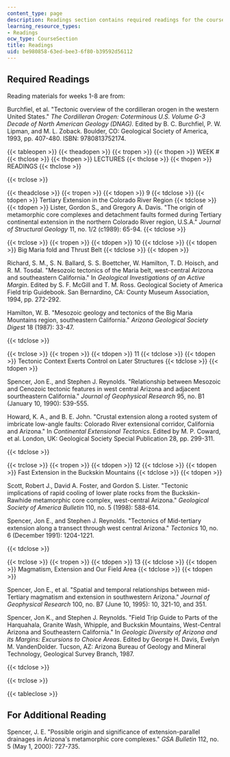 ```yaml
---
content_type: page
description: Readings section contains required readings for the course.
learning_resource_types:
- Readings
ocw_type: CourseSection
title: Readings
uid: be980858-63ed-bee3-6f80-b39592d56112
---
```


Required Readings
-----------------

Reading materials for weeks 1-8 are from:

Burchfiel, et al. "Tectonic overview of the cordilleran orogen in the western United States." _The Cordilleran Orogen: Coterminous U.S. Volume G-3 Decade of North American Geology (DNAG)._ Edited by B. C. Burchfiel, P. W. Lipman, and M. L. Zoback. Boulder, CO: Geological Society of America, 1993, pp. 407-480. ISBN: 9780813752174.

{{< tableopen >}}
{{< theadopen >}}
{{< tropen >}}
{{< thopen >}}
WEEK #
{{< thclose >}}
{{< thopen >}}
LECTURES
{{< thclose >}}
{{< thopen >}}
READINGS
{{< thclose >}}

{{< trclose >}}

{{< theadclose >}}
{{< tropen >}}
{{< tdopen >}}
9
{{< tdclose >}}
{{< tdopen >}}
Tertiary Extension in the Colorado River Region
{{< tdclose >}}
{{< tdopen >}}
Lister, Gordon S., and Gregory A. Davis. "The origin of metamorphic core complexes and detachment faults formed during Tertiary continental extension in the northern Colorado River region, U.S.A." _Journal of Structural Geology_ 11, no. 1/2 (c1989): 65-94.
{{< tdclose >}}

{{< trclose >}}
{{< tropen >}}
{{< tdopen >}}
10
{{< tdclose >}}
{{< tdopen >}}
Big Maria fold and Thrust Belt
{{< tdclose >}}
{{< tdopen >}}


Richard, S. M., S. N. Ballard, S. S. Boettcher, W. Hamilton, T. D. Hoisch, and R. M. Tosdal. "Mesozoic tectonics of the Maria belt, west-central Arizona and southeastern California." In _Geological Investigations of an Active Margin_. Edited by S. F. McGill and T. M. Ross. Geological Society of America Field trip Guidebook. San Bernardino, CA: County Museum Association, 1994, pp. 272-292.

Hamilton, W. B. "Mesozoic geology and tectonics of the Big Maria Mountains region, southeastern California." _Arizona Geological Society Digest_ 18 (1987): 33-47.


{{< tdclose >}}

{{< trclose >}}
{{< tropen >}}
{{< tdopen >}}
11
{{< tdclose >}}
{{< tdopen >}}
Tectonic Context Exerts Control on Later Structures
{{< tdclose >}}
{{< tdopen >}}


Spencer, Jon E., and Stephen J. Reynolds. "Relationship between Mesozoic and Cenozoic tectonic features in west central Arizona and adjacent sourtheastern California." _Journal of Geophysical Research_ 95, no. B1 (January 10, 1990): 539-555.

Howard, K. A., and B. E. John. "Crustal extension along a rooted system of imbricate low-angle faults: Colorado River extensional corridor, California and Arizona." In _Continental Extensional Tectonics_. Edited by M. P. Coward, et al. London, UK: Geological Society Special Publication 28, pp. 299-311.


{{< tdclose >}}

{{< trclose >}}
{{< tropen >}}
{{< tdopen >}}
12
{{< tdclose >}}
{{< tdopen >}}
Fast Extension in the Buckskin Mountains
{{< tdclose >}}
{{< tdopen >}}


Scott, Robert J., David A. Foster, and Gordon S. Lister. "Tectonic implications of rapid cooling of lower plate rocks from the Buckskin-Rawhide metamorphic core complex, west-central Arizona." _Geological Society of America Bulletin_ 110, no. 5 (1998): 588-614.

Spencer, Jon E., and Stephen J. Reynolds. "Tectonics of Mid-tertiary extension along a transect through west central Arizona." _Tectonics_ 10, no. 6 (December 1991): 1204-1221.


{{< tdclose >}}

{{< trclose >}}
{{< tropen >}}
{{< tdopen >}}
13
{{< tdclose >}}
{{< tdopen >}}
Magmatism, Extension and Our Field Area
{{< tdclose >}}
{{< tdopen >}}


Spencer, Jon E., et al. "Spatial and temporal relationships between mid-Tertiary magmatism and extension in southwestern Arizona." _Journal of Geophysical Research_ 100, no. B7 (June 10, 1995): 10, 321-10, and 351.

Spencer, Jon K., and Stephen J. Reynolds. "Field Trip Guide to Parts of the Harquahala, Granite Wash, Whipple, and Buckskin Mountains, West-Central Arizona and Southeastern California." In _Geologic Diversity of Arizona and its Margins: Excursions to Choice Areas_. Edited by George H. Davis, Evelyn M. VandenDolder. Tucson, AZ: Arizona Bureau of Geology and Mineral Technology, Geological Survey Branch, 1987.


{{< tdclose >}}

{{< trclose >}}

{{< tableclose >}}

  

For Additional Reading
----------------------

Spencer, J. E. "Possible origin and significance of extension-parallel drainages in Arizona's metamorphic core complexes." _GSA Bulletin_ 112, no. 5 (May 1, 2000): 727-735.